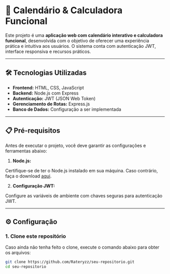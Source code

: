 # 🚀 Calendário & Calculadora Funcional

Este projeto é uma **aplicação web com calendário interativo e calculadora funcional**, desenvolvida com o objetivo de oferecer uma experiência prática e intuitiva aos usuários. O sistema conta com autenticação JWT, interface responsiva e recursos práticos.

---

## 🛠️ Tecnologias Utilizadas

- **Frontend:** HTML, CSS, JavaScript
- **Backend:** Node.js com Express
- **Autenticação:** JWT (JSON Web Token)
- **Gerenciamento de Rotas:** Express.js
- **Banco de Dados:** Configuração a ser implementada

---

## 📋 Pré-requisitos

Antes de executar o projeto, você deve garantir as configurações e ferramentas abaixo:

1. **Node.js:**

Certifique-se de ter o Node.js instalado em sua máquina. Caso contrário, faça o download [aqui](https://nodejs.org/).

2. **Configuração JWT:**

Configure as variáveis de ambiente com chaves seguras para autenticação JWT.

---

## ⚙️ Configuração

### 1. **Clone este repositório**

Caso ainda não tenha feito o clone, execute o comando abaixo para obter os arquivos:

```bash
git clone https://github.com/Rateryzz/seu-repositorio.git
cd seu-repositorio

